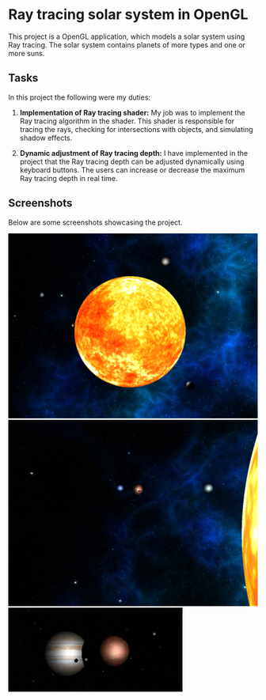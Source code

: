 # Ray tracing solar system in OpenGL

This project is a OpenGL application, which models a solar system using Ray tracing. The solar system contains planets of more types and one or more suns.

## Tasks

In this project the following were my duties:

1. **Implementation of Ray tracing shader:** My job was to implement the Ray tracing algorithm in the shader. This shader is responsible for tracing the rays, checking for intersections with objects, and simulating shadow effects.

2. **Dynamic adjustment of Ray tracing depth:** I have implemented in the project that the Ray tracing depth can be adjusted dynamically using keyboard buttons. The users can increase or decrease the maximum Ray tracing depth in real time.

## Screenshots

Below are some screenshots showcasing the project.

![Solar system](screenshots/ss3.png)
![Solar system2](screenshots/ss2.png)
![Solar system3](screenshots/ss1.png)
